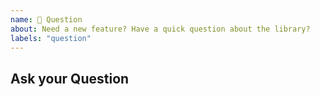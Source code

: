 ```yaml
---
name: 💬 Question
about: Need a new feature? Have a quick question about the library?
labels: "question"
---
```


## Ask your Question

<!-- Ask your question. -->

<!-- Please notice that the more detailed the question is, the higher the chances we'll answer soon. Questions without enough details will be closed. --> 

<!-- For troubleshooting (e.g.: "Why is it not working for me?") use StackOverflow. -->
